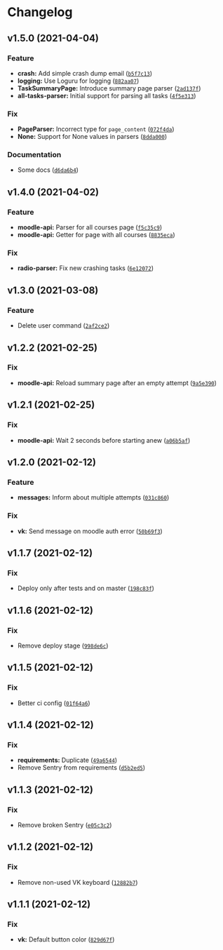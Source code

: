 # Changelog

<!--next-version-placeholder-->

## v1.5.0 (2021-04-04)
### Feature
* **crash:** Add simple crash dump email ([`b5f7c13`](https://github.com/alekseik1/moodle-breaker/commit/b5f7c132ac93dd6bf362afc26c2180bed1b6ac80))
* **logging:** Use Loguru for logging ([`882aa07`](https://github.com/alekseik1/moodle-breaker/commit/882aa077595070c78486fbe6c31282d988aa3bcc))
* **TaskSummaryPage:** Introduce summary page parser ([`2ad137f`](https://github.com/alekseik1/moodle-breaker/commit/2ad137fc7cfdeb9723743fd917c52df23484f294))
* **all-tasks-parser:** Initial support for parsing all tasks ([`4f5e313`](https://github.com/alekseik1/moodle-breaker/commit/4f5e313c54de2ca4e36e9d343bcd050da4e5d5a4))

### Fix
* **PageParser:** Incorrect type for `page_content` ([`072f4da`](https://github.com/alekseik1/moodle-breaker/commit/072f4daa63ed0393fe8f1dfeb141f7514b263c93))
* **None:** Support for None values in parsers ([`8dda000`](https://github.com/alekseik1/moodle-breaker/commit/8dda00090df35e22d76cef3ed1b0b58f6183c41f))

### Documentation
* Some docs ([`d6da6b4`](https://github.com/alekseik1/moodle-breaker/commit/d6da6b445440b771ecd7bc2e66f8a4e76b2b1a43))

## v1.4.0 (2021-04-02)
### Feature
* **moodle-api:** Parser for all courses page ([`f5c35c9`](https://github.com/alekseik1/moodle-breaker/commit/f5c35c9a4928b367ae6f43a9f59b110f20ce8343))
* **moodle-api:** Getter for page with all courses ([`8835eca`](https://github.com/alekseik1/moodle-breaker/commit/8835ecabdf5e007c35d338da07c8cc3252a1b7d6))

### Fix
* **radio-parser:** Fix new crashing tasks ([`6e12072`](https://github.com/alekseik1/moodle-breaker/commit/6e12072291d20aa5ce9ca1602f972842a9060ba7))

## v1.3.0 (2021-03-08)
### Feature
* Delete user command ([`2af2ce2`](https://github.com/alekseik1/moodle-breaker/commit/2af2ce2cd6937d83ea57dcdb48b52fadb84811ed))

## v1.2.2 (2021-02-25)
### Fix
* **moodle-api:** Reload summary page after an empty attempt ([`9a5e390`](https://github.com/alekseik1/moodle-breaker/commit/9a5e390f390c614312aeb2129cd08aba878335eb))

## v1.2.1 (2021-02-25)
### Fix
* **moodle-api:** Wait 2 seconds before starting anew ([`a06b5af`](https://github.com/alekseik1/moodle-breaker/commit/a06b5afe6b719ee8b806bc1285eac57e8a3b98d3))

## v1.2.0 (2021-02-12)
### Feature
* **messages:** Inform about multiple attempts ([`031c860`](https://github.com/alekseik1/moodle-breaker/commit/031c8604fa0284e5bb3eb9e0b06b9b87404d3b20))

### Fix
* **vk:** Send message on moodle auth error ([`50b69f3`](https://github.com/alekseik1/moodle-breaker/commit/50b69f3ad8a716cba1f9a317900184a51f3279d1))

## v1.1.7 (2021-02-12)
### Fix
* Deploy only after tests and on master ([`198c83f`](https://github.com/alekseik1/moodle-breaker/commit/198c83f814593276594ba904c2a1adb2654ccf87))

## v1.1.6 (2021-02-12)
### Fix
* Remove deploy stage ([`998de6c`](https://github.com/alekseik1/moodle-breaker/commit/998de6cb11677604fef38b9e0519048be04357fe))

## v1.1.5 (2021-02-12)
### Fix
* Better ci config ([`01f64a6`](https://github.com/alekseik1/moodle-breaker/commit/01f64a6bcc18d6c08474a4b22307eb204cf8eabd))

## v1.1.4 (2021-02-12)
### Fix
* **requirements:** Duplicate ([`49a6544`](https://github.com/alekseik1/moodle-breaker/commit/49a654473ed08e08ee77076c5d22be279777a727))
* Remove Sentry from requirements ([`d5b2ed5`](https://github.com/alekseik1/moodle-breaker/commit/d5b2ed570a0c19059abb20704c90d639cef8d4ac))

## v1.1.3 (2021-02-12)
### Fix
* Remove broken Sentry ([`e05c3c2`](https://github.com/alekseik1/moodle-breaker/commit/e05c3c21769d0b5a2049f2f6bd5c00ab0805db0e))

## v1.1.2 (2021-02-12)
### Fix
* Remove non-used VK keyboard ([`12882b7`](https://github.com/alekseik1/moodle-breaker/commit/12882b728e8fec52c3f6a915456c1db5b9ea667c))

## v1.1.1 (2021-02-12)
### Fix
* **vk:** Default button color ([`829d67f`](https://github.com/alekseik1/moodle-breaker/commit/829d67f686e82aec3fa9069b9790332f36a53100))

